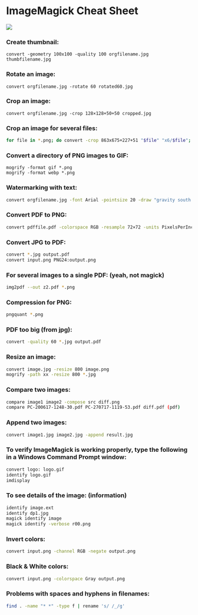 # ImageMagick Cheat Sheet
 <img src="https://github.com/sh4de-c4t/ImageMagick-Cheat-Sheet/blob/main/imagemagick%20cheat-sheet.png"/>

### Create thumbnail:

```
convert -geometry 100x100 -quality 100 orgfilename.jpg thumbfilename.jpg
```

### Rotate an image:

```
convert orgfilename.jpg -rotate 60 rotated60.jpg
```

### Crop an image:

```
convert orgfilename.jpg -crop 128×128+50+50 cropped.jpg
```

### Crop an image for several files:

```bash
for file in *.png; do convert -crop 863x675+227+51 "$file" "x6/$file"; done 
```

### Convert a directory of PNG images to GIF:

```
mogrify -format gif *.png 
mogrify -format webp *.png 
```

### Watermarking with text:

```bash
convert orgfilename.jpg -font Arial -pointsize 20 -draw "gravity south fill black text 0,12 'Watermark' fill white text 1,11 'Watermark' " wmark_text_drawn.jpg
```

### Convert PDF to PNG:

```bash
convert pdffile.pdf -colorspace RGB -resample 72×72 -units PixelsPerInch -quality 90 -resize 500×500 -size 500×500 pngfile.png
```

### Convert JPG to PDF:

```bash
convert *.jpg output.pdf 
convert input.png PNG24:output.png
```

### For several images to a single PDF: (yeah, not magick)

```bash
img2pdf --out z2.pdf *.png
```

### Compression for PNG:

```bash
pngquant *.png
```

### PDF too big (from jpg):

```bash
convert -quality 60 *.jpg output.pdf
```

### Resize an image:

```bash
convert image.jpg -resize 800 image.png
mogrify -path xx -resize 800 *.jpg
```

### Compare two images:

```bash
compare image1 image2 -compose src diff.png
compare PC-200617-1248-30.pdf PC-270717-1119-53.pdf diff.pdf (pdf) 
```

### Append two images:

```bash
convert image1.jpg image2.jpg -append result.jpg 
```

### To verify ImageMagick is working properly, type the following in a Windows Command Prompt window:

```bash
convert logo: logo.gif 
identify logo.gif
imdisplay
```

### To see details of the image: (information)

```bash
identify image.ext 
identify dp1.jpg
magick identify image
magick identify -verbose r00.png
```

### Invert colors:

```bash
convert input.png -channel RGB -negate output.png 
```

### Black & White colors:

```bash
convert input.png -colorspace Gray output.png 
```

### Problems with spaces and hyphens in filenames:

```bash
find . -name "* *" -type f | rename 's/ /_/g'
```

